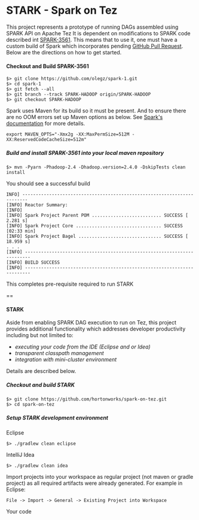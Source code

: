 STARK - Spark on Tez
============

This project represents a prototype of running DAGs assembled using SPARK API on Apache Tez
It is dependent on modifications to SPARK code described int [SPARK-3561](https://issues.apache.org/jira/browse/SPARK-3561). 
This means that to use it, one must have a custom build of Spark which incorporates pending [GitHub Pull Request](https://github.com/apache/spark/pull/2422).
Below are the directions on how to get started.

#### Checkout and Build SPARK-3561
```
$> git clone https://github.com/olegz/spark-1.git
$> cd spark-1
$> git fetch --all
$> git branch --track SPARK-HADOOP origin/SPARK-HADOOP
$> git checkout SPARK-HADOOP
```
Spark uses Maven for its build so it must be present. And to ensure there are no OOM errors set up Maven options as below. 
See [Spark's documentation](https://spark.apache.org/docs/latest/building-with-maven.html) for more details.

```
export MAVEN_OPTS="-Xmx2g -XX:MaxPermSize=512M -XX:ReservedCodeCacheSize=512m"
```

##### Build and install SPARK-3561 into your local maven repository

```
$> mvn -Pyarn -Phadoop-2.4 -Dhadoop.version=2.4.0 -DskipTests clean install
```
You should see a successful build
```
INFO] ------------------------------------------------------------------------
[INFO] Reactor Summary:
[INFO]
[INFO] Spark Project Parent POM .......................... SUCCESS [  2.281 s]
[INFO] Spark Project Core ................................ SUCCESS [02:33 min]
[INFO] Spark Project Bagel ............................... SUCCESS [ 18.959 s]
. . .
[INFO] ------------------------------------------------------------------------
[INFO] BUILD SUCCESS
[INFO] ------------------------------------------------------------------------
```

This completes pre-requisite required to run STARK

==

#### STARK 
Aside from enabling SPARK DAG execution to run on Tez, this project provides additional functionality which addresses developer productivity including but not limited to:
 * _executing your code from the IDE (Eclipse and or Idea)_
 * _transparent classpath management_ 
 * _integration with mini-cluster environment_ 
 
Details are described below.

##### Checkout and build STARK
```
$> git clone https://github.com/hortonworks/spark-on-tez.git
$> cd spark-on-tez
```
##### Setup STARK development environment
Eclipse
```
$> ./gradlew clean eclipse
```
IntelliJ Idea
```
$> ./gradlew clean idea
```
Import projects into your workspace as regular project (not maven or gradle project) as all required artifacts were already generated.
For example in Eclipse:
```
File -> Import -> General -> Existing Project into Workspace 
```
Your code 
